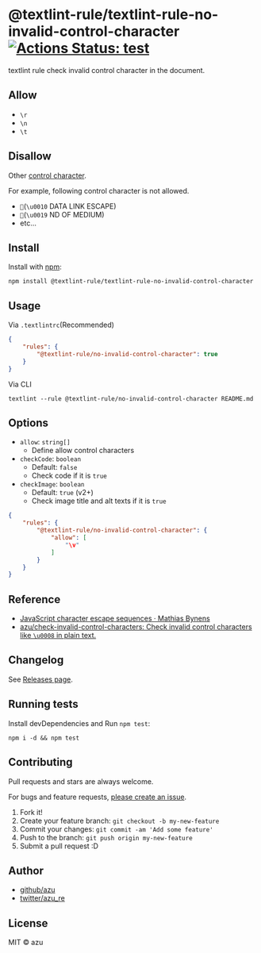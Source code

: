 # @textlint-rule/textlint-rule-no-invalid-control-character [![Actions Status: test](https://github.com/textlint-rule/textlint-rule-no-invalid-control-character/workflows/test/badge.svg)](https://github.com/textlint-rule/textlint-rule-no-invalid-control-character/actions?query=workflow%3A"test")

textlint rule check invalid control character in the document.

## Allow

- `\r`
- `\n`
- `\t`

## Disallow

Other [control character](https://en.wikipedia.org/wiki/Control_character "Control character").

For example, following control character is not allowed.

- ``(`\u0010` DATA LINK ESCAPE)
- ``(`\u0019` ND OF MEDIUM)
- etc...

## Install

Install with [npm](https://www.npmjs.com/):

    npm install @textlint-rule/textlint-rule-no-invalid-control-character

## Usage

Via `.textlintrc`(Recommended)

```json
{
    "rules": {
        "@textlint-rule/no-invalid-control-character": true
    }
}
```

Via CLI

```
textlint --rule @textlint-rule/no-invalid-control-character README.md
```

## Options

- `allow`: `string[]`
    - Define allow control characters
- `checkCode`: `boolean`
    - Default: `false`
    - Check code if it is `true`
- `checkImage`: `boolean`
    - Default: `true` (v2+)
    - Check image title and alt texts if it is `true`

```json
{
    "rules": {
        "@textlint-rule/no-invalid-control-character": {
            "allow": [
                "\v"
            ]
        }
    }
}
```

## Reference

- [JavaScript character escape sequences · Mathias Bynens](https://mathiasbynens.be/notes/javascript-escapes "JavaScript character escape sequences · Mathias Bynens")
- [azu/check-invalid-control-characters: Check invalid control characters like `\u0008` in plain text.](https://github.com/azu/check-invalid-control-characters "azu/check-invalid-control-characters: Check invalid control characters like `\u0008` in plain text.")

## Changelog

See [Releases page](https://github.com/textlint-rule/textlint-rule-no-invalid-control-character/releases).

## Running tests

Install devDependencies and Run `npm test`:

    npm i -d && npm test

## Contributing

Pull requests and stars are always welcome.

For bugs and feature requests, [please create an issue](https://github.com/textlint-rule/textlint-rule-no-invalid-control-character/issues).

1. Fork it!
2. Create your feature branch: `git checkout -b my-new-feature`
3. Commit your changes: `git commit -am 'Add some feature'`
4. Push to the branch: `git push origin my-new-feature`
5. Submit a pull request :D

## Author

- [github/azu](https://github.com/azu)
- [twitter/azu_re](https://twitter.com/azu_re)

## License

MIT © azu
